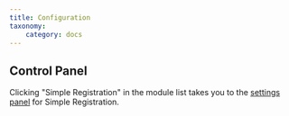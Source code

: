 ```yaml
---
title: Configuration
taxonomy:
    category: docs
---
```


## Control Panel

Clicking "Simple Registration" in the module list takes you to the [settings panel](/simple-registration/configuration/settings) for Simple Registration.


